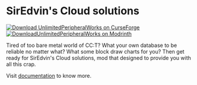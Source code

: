 # SirEdvin's Cloud solutions

[![Download UnlimitedPeripheralWorks on CurseForge](https://img.shields.io/static/v1?label=Download&message=Curseforge&color=E04E14&logoColor=E04E14&logo=CurseForge)][CurseForge]
[![DownloadUnlimitedPeripheralWorks on Modrinth](https://img.shields.io/static/v1?label=Download&color=00AF5C&logoColor=00AF5C&logo=Modrinth&message=Modrinth)][Modrinth]

Tired of too bare metal world of CC:T? What your own database to be reliable no matter what? What some block draw charts for you? Then get ready for SirEdvin's Cloud solutions, mod that designed to provide you with all this crap.

Visit [documentation](https://docs.siredvin.site/CloudSolutions/) to know more. 

[curseforge]: https://legacy.curseforge.com/minecraft/mc-mods/siredvins-cloud-solutions "Download Cloud Solutions from CurseForge"
[modrinth]:https://modrinth.com/mod/cloud-solutions "Download Cloud Solutions from Modrinth"